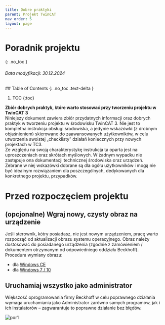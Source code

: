 ```yaml
---
title: Dobre praktyki
parent: Projekt TwinCAT
nav_order: 5
layout: page
---
```



# Poradnik projektu
{: .no_toc }
<h6> Data modyfikacji: 30.12.2024 </h6>
## Table of Contents
{: .no_toc .text-delta }

1. TOC
{:toc}

**Zbiór dobrych praktyk, które warto stosować przy tworzeniu projektu w TwinCAT 3**
<br>
Niniejszy dokument zawiera zbiór przydatnych informacji oraz dobrych praktyk w tworzeniu projektu w środowisku TwinCAT 3. Nie jest to kompletna instrukcja obsługi środowiska, a jedynie wskazówki (z drobnym objaśnieniem) skierowane do zaawansowanych użytkowników, w celu utworzenia swoistej „checklisty” działań koniecznych przy nowych projektach w TC3.
<br>
Ze względu na swoją charakterystykę instrukcja ta oparta jest na uproszczeniach oraz skrótach myślowych. W żadnym wypadku nie zastępuje ona dokumentacji technicznej środowiska oraz urządzeń. Zebrane w niej wskazówki dobrane są dla ogółu użytkowników i mogą nie być idealnym rozwiązaniem dla poszczególnych, dedykowanych dla konkretnego projektu, przypadków.

# Przed rozpoczęciem projektu

## (opcjonalne) Wgraj nowy, czysty obraz na urządzenie
Jeśli sterownik, kótry posiadasz, nie jest nowym urządzeniem, pracę warto rozpocząć od aktualizacji obrazu systemu operacyjnego. 
Obraz należy dostosować do posiadanego urządzenia (zgodnie z zamówieniem / dokumentem otrzymanym od odpowiedniego oddziału Beckhoff).
Procedura wymiany obrazu:
- dla [Windows CE](https://ba-pl.github.io/wiki/docs/IPC/Windows%20CE/Przywracanie%20ustawien/)
- dla [Windows 7 / 10](https://ba-pl.github.io/wiki/docs/IPC/BigWindows/bst/) 
## Uruchamiaj wszystko jako administrator
Większość oprogramowania firmy Beckhoff w celu poprawnego działania wymaga uruchamiania jako Administrator zarówno samych programów, jak i ich instalatorów – zagwarantuje to poprawne działanie bez błędów.

![por1](https://ba-pl.github.io/wiki/assets/images/praktyki/por1.png "por1")

